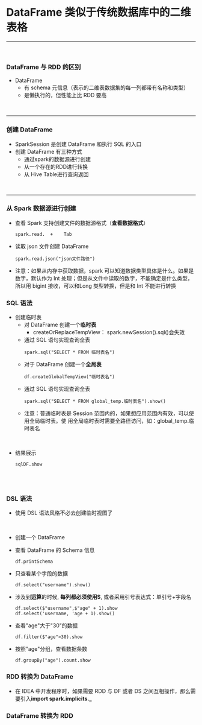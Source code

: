 # DataFrame  类似于传统数据库中的二维表格

--------

<br>


### DataFrame 与 RDD 的区别
- DataFrame
  - 有 schema 元信息（表示的二维表数据集的每一列都带有名称和类型）
  - 是懒执行的，但性能上比 RDD 要高

<br>

--------


### 创建 DataFrame 
- SparkSession 是创建 DataFrame 和执行 SQL 的入口
- 创建 DataFrame 有三种方式
  - 通过spark的数据源进行创建
  - 从一个存在的RDD进行转换
  - 从 Hive Table进行查询返回 

<br>

--------

### 从 Spark 数据源进行创建
- 查看 Spark 支持创建文件的数据源格式（**查看数据格式**）
  ```
  spark.read.  +    Tab
  ```
- 读取 json 文件创建 DataFrame
  ```
  spark.read.json("json文件路径")
  ```
- 注意：如果从内存中获取数据，spark 可以知道数据类型具体是什么。如果是数字，默认作为 Int 处理；但是从文件中读取的数字，不能确定是什么类型，所以用 bigint 接收，可以和Long 类型转换，但是和 Int 不能进行转换
  


### SQL 语法
- 创建临时表
  - 对 DataFrame 创建一个**临时表**
    - createOrReplaceTempView： spark.newSession().sql()会失效
  - 通过 SQL 语句实现查询全表
    ```
    spark.sql("SELECT * FROM 临时表名")
    ```
  - 对于 DataFrame 创建一个**全局表**
    ```aidl
    df.createGlobalTempView("临时表名")
    ```
  - 通过 SQL 语句实现查询全表
    ```aidl
    spark.sql("SELECT * FROM global_temp.临时表名").show()
    ```
  - 注意：普通临时表是 Session 范围内的，如果想应用范围内有效，可以使用全局临时表。使
      用全局临时表时需要全路径访问，如：global_temp.临时表名

<br>

- 结果展示
  ```
  sqlDF.show
  ```

<br>
<br>

### DSL 语法
- 使用 DSL 语法风格不必去创建临时视图了

<br>

- 创建一个 DataFrame
- 查看 DataFrame 的 Schema 信息
  ```
  df.printSchema
  ```
  
- 只查看某个字段的数据
  ```aidl
  df.select("username").show()
  ```
  
- 涉及到**运算**的时候, **每列都必须使用$**, 或者采用引号表达式：单引号+字段名
  ```aidl
  df.select($"username",$"age" + 1).show
  df.select('username, 'age + 1).show()
  ```

- 查看"age"大于"30"的数据
  ```aidl
  df.filter($"age">30).show
  ```
  
- 按照"age"分组，查看数据条数
  ```aidl
  df.groupBy("age").count.show
  ```

### RDD 转换为 DataFrame
- 在 IDEA 中开发程序时，如果需要 RDD 与 DF 或者 DS 之间互相操作，那么需要引入**import spark.implicits._**

### DataFrame 转换为 RDD